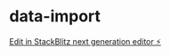# data-import

[Edit in StackBlitz next generation editor ⚡️](https://stackblitz.com/~/github.com/Franchise-x/data-import)